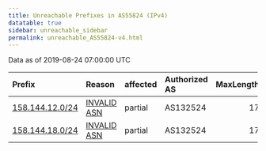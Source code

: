 ```yaml
---
title: Unreachable Prefixes in AS55824 (IPv4)
datatable: true
sidebar: unreachable_sidebar
permalink: unreachable_AS55824-v4.html
---
```


Data as of 2019-08-24 07:00:00 UTC


<div class="datatable-begin"></div>

| Prefix                                                   | Reason                                                                                                 | affected   | Authorized AS   |   MaxLength | Anchor                                       |   unreachable /24s |
|:---------------------------------------------------------|:-------------------------------------------------------------------------------------------------------|:-----------|:----------------|------------:|:---------------------------------------------|-------------------:|
| [158.144.12.0/24](https://stat.ripe.net/158.144.12.0/24) | [INVALID ASN](https://rpki-validator.ripe.net/announcement-preview?asn=AS55824&prefix=158.144.12.0/24) | partial    | AS132524        |          17 | [APNIC](unreachable_APNIC_RPKI_Root-v4.html) |                  1 |
| [158.144.18.0/24](https://stat.ripe.net/158.144.18.0/24) | [INVALID ASN](https://rpki-validator.ripe.net/announcement-preview?asn=AS55824&prefix=158.144.18.0/24) | partial    | AS132524        |          17 | [APNIC](unreachable_APNIC_RPKI_Root-v4.html) |                  1 |

<div class="datatable-end"></div>